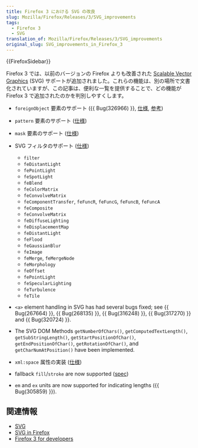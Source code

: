 ```yaml
---
title: Firefox 3 における SVG の改良
slug: Mozilla/Firefox/Releases/3/SVG_improvements
tags:
  - Firefox 3
  - SVG
translation_of: Mozilla/Firefox/Releases/3/SVG_improvements
original_slug: SVG_improvements_in_Firefox_3
---
```

{{FirefoxSidebar}}

Firefox 3 では、以前のバージョンの Firefox よりも改善された [Scalable Vector Graphics](/ja/docs/Web/SVG) (SVG) サポートが追加されました。これらの機能は、別の場所で文書化されていますが、この記事は、便利な一覧を提供することで、どの機能が Firefox 3 で追加されたのかを判別しやすくします。

- `foreignObject` 要素のサポート ({{ Bug(326966) }}, [仕様](https://www.w3.org/TR/SVG11/extend.html#ForeignObjectElement), [参考](http://weblogs.mozillazine.org/roc/archives/2006/06/the_future_is_now.html))
- `pattern` 要素のサポート ([仕様](https://www.w3.org/TR/SVG11/pservers.html#PatternElement))
- `mask` 要素のサポート ([仕様](https://www.w3.org/TR/SVG11/masking.html#MaskElement))
- SVG フィルタのサポート ([仕様](https://www.w3.org/TR/SVG11/filters.html))

  - `filter`
  - `feDistantLight`
  - `fePointLight`
  - `feSpotLight`
  - `feBlend`
  - `feColorMatrix`
  - `feConvolveMatrix`
  - `feComponentTransfer`, `feFuncR`, `feFuncG`, `feFuncB`, `feFuncA`
  - `feComposite`
  - `feConvolveMatrix`
  - `feDiffuseLighting`
  - `feDisplacementMap`
  - `feDistantLight`
  - `feFlood`
  - `feGaussianBlur`
  - `feImage`
  - `feMerge`, `feMergeNode`
  - `feMorphology`
  - `feOffset`
  - `fePointLight`
  - `feSpecularLighting`
  - `feTurbulence`
  - `feTile`

- `<a>` element handling in SVG has had several bugs fixed; see {{ Bug(267664) }}, {{ Bug(268135) }}, {{ Bug(316248) }}, {{ Bug(317270) }} and {{ Bug(320724) }}.
- The SVG DOM Methods `getNumberOfChars()`, `getComputedTextLength()`, `getSubStringLength()`, `getStartPositionOfChar()`, `getEndPositionOfChar()`, `getRotationOfChar()`, and `getCharNumAtPosition()` have been implemented.
- `xml:space` 属性の実装 ([仕様](https://www.w3.org/TR/SVG/text.html#WhiteSpace))
- fallback `fill`/`stroke` are now supported ([spec](https://www.w3.org/TR/SVG/painting.html#SpecifyingPaint))
- `em` and `ex` units are now supported for indicating lengths ({{ Bug(305859) }}).

## 関連情報

- [SVG](/ja/docs/Web/SVG)
- [SVG in Firefox](/ja/docs/Web/SVG/SVG_1.1_Support_in_Firefox)
- [Firefox 3 for developers](/ja/docs/Mozilla/Firefox/Releases/3)
